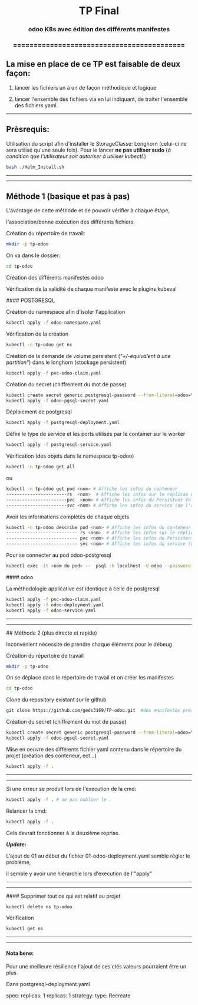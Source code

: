 <h1 align="center"> TP Final</h1>    

<h3 align="center">odoo K8s avec édition des différents manifestes</h3> 

<h3 align="center">==========================================</h3>  
  
## **La mise en place de ce TP est faisable de deux façon:**

1. lancer les fichiers un à un de façon méthodique et logique
  
2. lancer l'ensemble des fichiers via en lui indiquant, de traiter l'ensemble des fichiers yaml.
  

---

## Prèsrequis:

Utilisation du script afin d'installer le StorageClasse: Longhorn (celui-ci ne sera utilisé qu'une seule fois). Pour le lancer **ne pas utiliser sudo** (*à condition que l'utilisateur soit autoriser à utiliser kubectl.*)

```bash
bash ./Helm_Install.sh
```

---

---

## Méthode 1 (basique et pas à pas)

L'avantage de cette méthode et de pouvoir vérifier à chaque étape,

l'association/bonne exécution des différents fichiers.

Création du répertoire de travail:

```bash
mkdir -p tp-odoo
```

On va dans le dossier:

```bash
cd tp-odoo
```

Création des différents manifestes odoo

Vérification de la validité de chaque manifeste avec le plugins kubeval

#### POSTGRESQL

Création du namespace afin d'isoler l'application

```bash
kubectl apply -f odoo-namespace.yaml
```

Vérification de la création

```bash
kubectl -n tp-odoo get ns
```

Création de la demande de volume persistent (*"+/-équivalent à une partition"*) dans le longhorn (stockage persistent)

```bash
kubectl apply -f pvc-odoo-claim.yaml
```

Création du secret (chiffrement du mot de passe)

```bash
kubectl create secret generic postgresql-password --from-literal=odoo=YOUR_PASSWORD -n tp-odoo --dry-run=client -o yaml > odoo-pgsql-secret.yaml
kubectl apply -f odoo-pgsql-secret.yaml 
```

Déploiement de postgresql

```bash
kubectl apply -f postgresql-deployment.yaml
```

Défini le type de service et les ports utilisés par le container sur le worker

```bash
kubectl apply -f postgresql-service.yaml
```

Vérification (des objets dans le namespace tp-odoo)

```bash
kubectl -n tp-odoo get all                       
```

ou

```bash
kubectl -n tp-odoo get pod <nom> # Affiche les infos du conteneur
-----------------------rs  <nom>  # Affiche les infos sur le réplicas du conteneur
-----------------------pvc  <nom> # Affiche les infos du Persistent Volume Claim
-----------------------svc <nom> # Affiche les infos du service (de l'application, ports)
```

Avoir les informations complètes de chaque objets

```bash
kubectl -n tp-odoo describe pod <nom> # Affiche les infos du conteneur
--------------------------- rs <nom>  # Affiche les infos sur le réplicas du conteneur
--------------------------- pvc <nom> # Affiche les infos du Persistent Volume Claim
--------------------------- svc <nom> # Affiche les infos du service (de l'application, ports)
```

Pour se connecter au pod odoo-postgresql

```bash
kubectl exec -it <nom du pod> --  psql -h localhost -U odoo --password -p 5432 db-odoo-postgresql
```

#### odoo

La méthodologie applicative est identique à celle de postgresql

```bash
kubectl apply -f pvc-odoo-claim.yaml
kubectl apply -f odoo-deployment.yaml
kubectl apply -f odoo-service.yaml
```

---

---

## Méthode 2 (plus directe et rapide)

Inconvénient nécessite de prendre chaque éléments pour le débeug

Création du répertoire de travail

```bash
mkdir -p tp-odoo
```

On se déplace dans le répertoire de travail et on créer les manifestes

```bash
cd tp-odoo
```

Clone du repository existant sur le github

```bash
git clone https://github.com/geds3169/TP-odoo.git  #des manifestes préalablement créés.
```

Création du secret (chiffrement du mot de passe)

```bash
kubectl create secret generic postgresql-password --from-literal=odoo=YOUR_PASSWORD -n tp-odoo --dry-run=client -o yaml > odoo-pgsql-secret.yaml
kubectl apply -f odoo-pgsql-secret.yaml
```

Mise en oeuvre des différents fichier yaml contenu dans le répertoire du projet (création des conteneur, ect...)

```bash
kubectl apply -f .
```

---

---

Si une erreur se produit lors de l'execution de la cmd:

```bash
kubectl apply -f . # ne pas oublier le .
```

Relancer la cmd:

```bash
kubectl apply -f .
```

Cela devrait fonctionner à la deuxième reprise.

***Update:***

L'ajout de 01 au début du fichier 01-odoo-deployment.yaml semble règler le problème,

il semble y avoir une hiérarchie lors d'execution de l'"apply"

---

---

#### Supprimer tout ce qui est relatif au projet

```bash
kubectl delete ns tp-odoo
```

Vérification

```bash
kubectl get ns
```

---

---

#### Nota bene:

Pour une meilleure résilience l'ajout de ces clés valeurs pourraient être un plus

Dans postgresql-deployment.yaml

spec:
 replicas: 1
 replicas: 1
 strategy:
 type: Recreate
